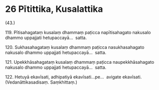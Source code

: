 

# 26 Pītittika, Kusalattika


(43.)

119\. Pītisahagataṃ kusalaṃ dhammaṃ paṭicca napītisahagato nakusalo dhammo uppajjati hetupaccayā…  satta.

120\. Sukhasahagataṃ kusalaṃ dhammaṃ paṭicca nasukhasahagato nakusalo dhammo uppajjati hetupaccayā…  satta.

121\. Upekkhāsahagataṃ kusalaṃ dhammaṃ paṭicca naupekkhāsahagato nakusalo dhammo uppajjati hetupaccayā…  satta.

122\. Hetuyā ekavīsati, adhipatiyā ekavīsati…pe…  avigate ekavīsati. (Vedanāttikasadisaṃ. Saṃkhittaṃ.)



